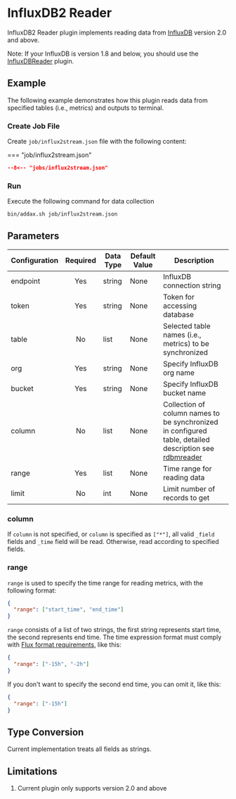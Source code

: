 # InfluxDB2 Reader

InfluxDB2 Reader plugin implements reading data from [InfluxDB](https://www.influxdata.com) version 2.0 and above.

Note: If your InfluxDB is version 1.8 and below, you should use the [InfluxDBReader](../influxdbreader/) plugin.

## Example

The following example demonstrates how this plugin reads data from specified tables (i.e., metrics) and outputs to terminal.

### Create Job File

Create `job/influx2stream.json` file with the following content:

=== "job/influx2stream.json"

  ```json
  --8<-- "jobs/influx2stream.json"
  ```

### Run

Execute the following command for data collection

```bash
bin/addax.sh job/influx2stream.json
```

## Parameters

| Configuration | Required | Data Type | Default Value | Description                                                             |
| :------------ | :------: | --------- | ------------- | ----------------------------------------------------------------------- |
| endpoint      | Yes      | string    | None          | InfluxDB connection string                                              |
| token         | Yes      | string    | None          | Token for accessing database                                            |
| table         | No       | list      | None          | Selected table names (i.e., metrics) to be synchronized               |
| org           | Yes      | string    | None          | Specify InfluxDB org name                                               |
| bucket        | Yes      | string    | None          | Specify InfluxDB bucket name                                            |
| column        | No       | list      | None          | Collection of column names to be synchronized in configured table, detailed description see [rdbmreader][1] |
| range         | Yes      | list      | None          | Time range for reading data                                             |
| limit         | No       | int       | None          | Limit number of records to get                                          |

### column

If `column` is not specified, or `column` is specified as `["*"]`, all valid `_field` fields and `_time` field will be read.
Otherwise, read according to specified fields.

### range

`range` is used to specify the time range for reading metrics, with the following format:

```json
{
  "range": ["start_time", "end_time"]
}
```

`range` consists of a list of two strings, the first string represents start time, the second represents end time. The time expression format must comply with [Flux format requirements][2], like this:

```json
{
  "range": ["-15h", "-2h"]
}
```

If you don't want to specify the second end time, you can omit it, like this:

```json
{
  "range": ["-15h"]
}
```

## Type Conversion

Current implementation treats all fields as strings.

## Limitations

1. Current plugin only supports version 2.0 and above

[1]: ../rdbmsreader
[2]: https://docs.influxdata.com/influxdb/v2.0/query-data/flux/